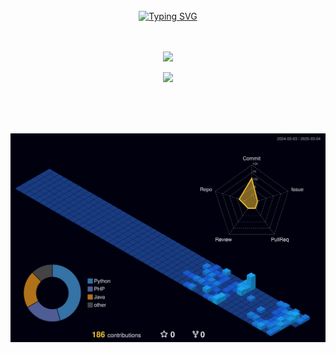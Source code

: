 <div align="center">
<br><br><br>

<!-- Don't just fork or copy it. Star it, please 🥺  -->

[![Typing SVG](https://readme-typing-svg.herokuapp.com?font=Oleo+Script&color=4A5B9D&size=35&center=true&vCenter=true&width=404&height=53&lines=%E3%80%80%E3%80%80Hi+there%2C+I'm+BaeYoungmin.+%E3%80%80%E3%80%80)](https://git.io/typing-svg)
<br><br><br>

![](https://github-readme-streak-stats.herokuapp.com/?user=youngmin109&theme=blueberry&hide_border=true)

![](https://github-readme-stats.vercel.app/api/top-langs/?username=youngmin109&layout=compact&theme=blueberry&hide_border=true&bg_color=1E2A47&icon_color=F0F0F0&text_color=FFFFFF&title_color=4A5B9D&count_private=true&langs_count=8&card_width=360)

<br><br><br>

![](./profile-3d-contrib/profile-night-view.svg)

</div>
